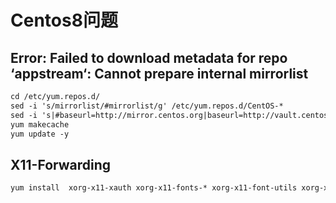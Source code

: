 # Centos8问题

## Error: Failed to download metadata for repo ‘appstream‘: Cannot prepare internal mirrorlist

```xml
cd /etc/yum.repos.d/
sed -i 's/mirrorlist/#mirrorlist/g' /etc/yum.repos.d/CentOS-*
sed -i 's|#baseurl=http://mirror.centos.org|baseurl=http://vault.centos.org|g' /etc/yum.repos.d/CentOS-*
yum makecache
yum update -y
```

## X11-Forwarding

```xml
yum install  xorg-x11-xauth xorg-x11-fonts-* xorg-x11-font-utils xorg-x11-fonts-Type1 -y
```
